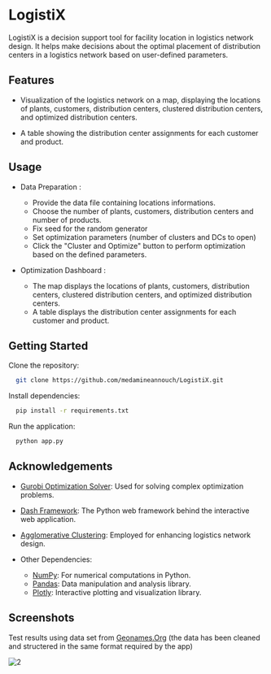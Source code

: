 
# LogistiX

LogistiX is a decision support tool for facility location in logistics network design. It helps make decisions about the optimal placement of distribution centers in a logistics network based on user-defined parameters.


## Features

- Visualization of the logistics network on a map, displaying the locations of plants, customers, distribution centers, clustered distribution centers, and optimized distribution centers.

- A table showing the distribution center assignments for each customer and product.



## Usage

- Data Preparation :

    - Provide the data file containing locations informations.
    - Choose the number of plants, customers, distribution centers and number of products.
    - Fix seed for the random generator
    - Set optimization parameters (number of clusters and DCs to open)
    - Click the "Cluster and Optimize" button to perform optimization based on the defined parameters.

- Optimization Dashboard :
    - The map displays the locations of plants, customers, distribution centers, clustered distribution centers, and optimized distribution centers.
    - A table displays the distribution center assignments for each customer and product.


## Getting Started

Clone the repository:

```bash
  git clone https://github.com/medamineannouch/LogistiX.git
```
Install dependencies:

```bash
  pip install -r requirements.txt

```
Run the application:

```bash
  python app.py


```
    
## Acknowledgements

- [Gurobi Optimization Solver](https://www.gurobi.com/): Used for solving complex optimization problems.

- [Dash Framework](https://dash.plotly.com/): The Python web framework behind the interactive web application.

- [Agglomerative Clustering](https://scikit-learn.org/stable/modules/generated/sklearn.cluster.AgglomerativeClustering.html): Employed for enhancing logistics network design.

- Other Dependencies:
  - [NumPy](https://numpy.org/): For numerical computations in Python.
  - [Pandas](https://pandas.pydata.org/): Data manipulation and analysis library.
  - [Plotly](https://plotly.com/): Interactive plotting and visualization library.


## Screenshots

Test results using data set from [Geonames.Org](https://download.geonames.org/export/zip/) (the data has been cleaned  and structered in the same format required by the app)

![2](https://github.com/medamineannouch/LogistiX/assets/95173325/9ed22c1a-9e8f-4259-adb4-5cabbb6d9a19)



